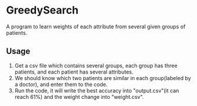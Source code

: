 # GreedySearch
A program to learn weights of each attribute from several given groups of patients.
## Usage
1. Get a csv file which contains several groups, each group has three patients, and each patient has several attributes.
2. We should know which two patients are similar in each group(labeled by a doctor), and enter them to the code.
3. Run the code, it will write the best accuracy into "output.csv"(it can reach 61%) and the weight change into "weight.csv".





